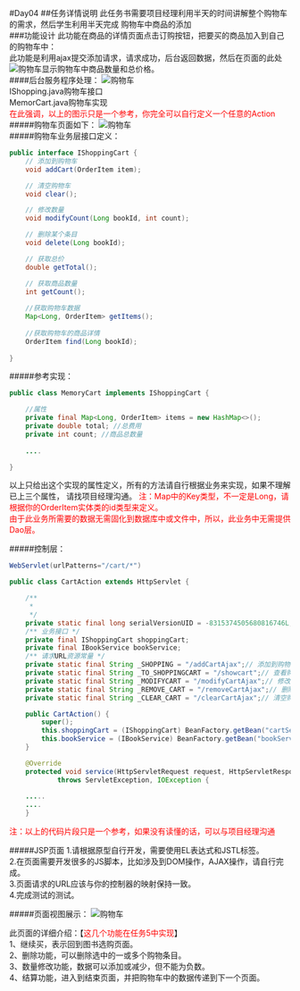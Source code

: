 #Day04
##任务详情说明
此任务书需要项目经理利用半天的时间讲解整个购物车的需求，然后学生利用半天完成
购物车中商品的添加</br>
###功能设计
此功能在商品的详情页面点击订购按钮，把要买的商品加入到自己的购物车中：</br>
此功能是利用ajax提交添加请求，请求成功，后台返回数据，然后在页面的此处</br>
![购物车](../img/212.png)显示购物车中商品数量和总价格。</br>
####后台服务程序处理：
![购物车](../img/215.png)</br>
IShopping.java购物车接口</br>
MemorCart.java购物车实现</br>
<span style="color:red">在此强调，以上的图示只是一个参考，你完全可以自行定义一个任意的Action</span></br>
#####购物车页面如下：
![购物车](../img/214.png)</br>
#####购物车业务层接口定义：

```java
public interface IShoppingCart {
    // 添加到购物车
	void addCart(OrderItem item);

	// 清空购物车
	void clear();

	// 修改数量
	void modifyCount(Long bookId, int count);

	// 删除某个条目
	void delete(Long bookId);

	// 获取总价
	double getTotal();

	// 获取商品数量
	int getCount();
	
	//获取购物车数据
	Map<Long, OrderItem> getItems();
	
	//获取购物车的商品详情
	OrderItem find(Long bookId);
	
}
```

#####参考实现：

```java
public class MemoryCart implements IShoppingCart {

    //属性
	private final Map<Long, OrderItem> items = new HashMap<>();
	private double total; //总费用
	private int count; //商品总数量
	
    ....

}
```

以上只给出这个实现的属性定义，所有的方法请自行根据业务来实现，如果不理解已上三个属性，
请找项目经理沟通。
<span style="color:red">注：Map中的Key类型，不一定是Long，请根据你的OrderItem实体类的id类型来定义。</span></br>
<span style="color:red">由于此业务所需要的数据无需固化到数据库中或文件中，所以，此业务中无需提供Dao层。</span></br>

#####控制层：

```java
WebServlet(urlPatterns="/cart/*")

public class CartAction extends HttpServlet {

    /**
     *
     */
    private static final long serialVersionUID = -8315374505680816746L;
    /** 业务接口 */
    private final IShoppingCart shoppingCart;
    private final IBookService bookService;
    /** 请求URL资源常量 */
    private static final String _SHOPPING = "/addCartAjax";// 添加到购物车
    private static final String _TO_SHOPPINGCART = "/showcart";// 查看购物车
    private static final String _MODIFYCART = "/modifyCartAjax";// 修改商品数量
    private static final String _REMOVE_CART = "/removeCartAjax";// 删除商品
    private static final String _CLEAR_CART = "/clearCartAjax";// 清空购物车

    public CartAction() {
        super();
        this.shoppingCart = (IShoppingCart) BeanFactory.getBean("cartService");
        this.bookService = (IBookService) BeanFactory.getBean("bookService");
    }

    @Override
    protected void service(HttpServletRequest request, HttpServletResponse response)
            throws ServletException, IOException {
            
	.....
    ....
    }
```

<span style="color:red">注：以上的代码片段只是一个参考，如果没有读懂的话，可以与项目经理沟通</span></br>

#####JSP页面
1.请根据原型自行开发，需要使用EL表达式和JSTL标签。</br>
2.在页面需要开发很多的JS脚本，比如涉及到DOM操作，AJAX操作，请自行完成。</br>
3.页面请求的URL应该与你的控制器的映射保持一致。</br>
4.完成测试的测试。</br>

#####页面视图展示：
![购物车](../img/214.png)</br>

此页面的详细介绍：【<span style="color:red">这几个功能在任务5中实现</span>】</br>
1、继续买，表示回到图书选购页面。</br>
2、删除功能，可以删除选中的一或多个购物条目。</br>
3、数量修改功能，数据可以添加或减少，但不能为负数。</br>
4、结算功能，进入到结束页面，并把购物车中的数据传递到下一个页面。</br>






